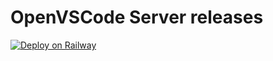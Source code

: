 # OpenVSCode Server releases

[![Deploy on Railway](https://railway.app/button.svg)](https://railway.app/new/template?template=https%3A%2F%2Fgithub.com%2Fkirbyworth%2Fopenvscode-releases)

